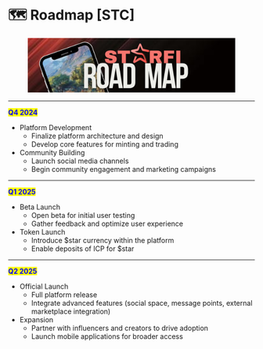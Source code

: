 # 🗺️ Roadmap \[STC]

<figure><img src="../.gitbook/assets/9.png" alt=""><figcaption></figcaption></figure>

***

<mark style="color:blue;">**Q4 2024**</mark>

* Platform Development
  * Finalize platform architecture and design
  * Develop core features for minting and trading
* Community Building
  * Launch social media channels
  * Begin community engagement and marketing campaigns

***

<mark style="color:blue;">**Q1 2025**</mark>

* Beta Launch
  * Open beta for initial user testing
  * Gather feedback and optimize user experience
* Token Launch
  * Introduce $star currency within the platform
  * Enable deposits of ICP for $star

***

<mark style="color:blue;">**Q2 2025**</mark>

* Official Launch
  * Full platform release
  * Integrate advanced features (social space, message points, external marketplace integration)
* Expansion
  * Partner with influencers and creators to drive adoption
  * Launch mobile applications for broader access
